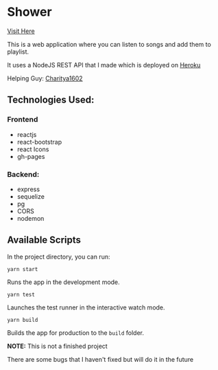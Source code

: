 # Shower

[Visit Here](https://dhavalkotak.github.io/shower-frontend)

This is a web application where you can listen to songs and add them to playlist.

It uses a NodeJS REST API that I made which is deployed on [Heroku](https://www.heroku.com)

Helping Guy: [Charitya1602](https://github.com/charitya1602)

## Technologies Used:

### Frontend

* reactjs
* react-bootstrap
* react Icons
* gh-pages

### Backend:

* express
* sequelize
* pg
* CORS
* nodemon

## Available Scripts

In the project directory, you can run:

```
yarn start
```

Runs the app in the development mode.

```
yarn test
```

Launches the test runner in the interactive watch mode.

```
yarn build
```

Builds the app for production to the `build` folder.


**NOTE:** This is not a finished project

There are some bugs that I haven't fixed but will do it in the future

